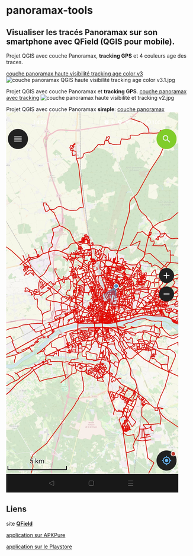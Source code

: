 # panoramax-tools

## Visualiser les tracés Panoramax sur son smartphone avec QField (QGIS pour mobile).



Projet QGIS avec couche Panoramax, **tracking GPS** et 4 couleurs age des traces.

[couche panoramax haute visibilité tracking age color v3](https://github.com/u4y0u/panoramax-tools/blob/main/couche%20panoramax%20QGIS%20haute%20visibilit%C3%A9%20tracking%20age%20color%20v3.1.zip)
![couche panoramax QGIS haute visibilité tracking age color v3.1.jpg](couche%20panoramax%20QGIS%20haute%20visibilit%C3%A9%20tracking%20age%20color%20v3.1.jpg)

Projet QGIS avec couche Panoramax et **tracking GPS**.
[couche panoramax avec tracking](https://github.com/u4y0u/panoramax-tools/blob/main/couche%20panoramax%20QGIS%20with%20tracking%20session.qgz)
![couche panoramax haute visibilité et tracking v2.jpg](couche%20panoramax%20haute%20visibilit%C3%A9%20et%20tracking%20v2.jpg)

Projet QGIS avec couche Panoramax **simple**:
[couche panoramax](https://github.com/u4y0u/panoramax-tools/blob/main/couche%20panoramax%20QGIS.qgz)
![couche_panoramax_simple.jpeg](couche_panoramax_simple.jpeg)
## Liens
site **[QField](https://www.qfield.org/)**

[application sur APKPure](https://apkpure.com/qfield-for-qgis/ch.opengis.qfield)

[application sur le Playstore](https://play.google.com/store/apps/details?id=ch.opengis.qfield)